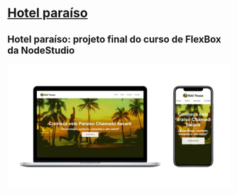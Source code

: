 # [Hotel paraíso](jonebulande.github.io/)
## Hotel paraíso: projeto final do curso de FlexBox da NodeStudio
![Hotel paraíso](https://github.com/JoneBulande/HotelParaiso/blob/master/img/hotelparaiso-mockup.jpg)
